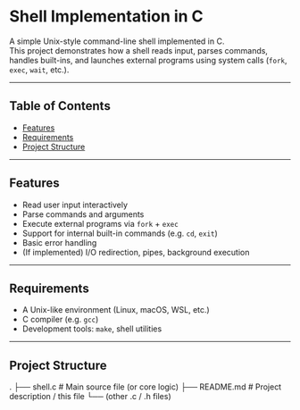 # Shell Implementation in C

A simple Unix-style command-line shell implemented in C.  
This project demonstrates how a shell reads input, parses commands, handles built-ins, and launches external programs using system calls (`fork`, `exec`, `wait`, etc.).

---

## Table of Contents

- [Features](#features)  
- [Requirements](#requirements)  
- [Project Structure](#project-structure)  

---

## Features

- Read user input interactively  
- Parse commands and arguments  
- Execute external programs via `fork` + `exec`  
- Support for internal built-in commands (e.g. `cd`, `exit`)  
- Basic error handling  
- (If implemented) I/O redirection, pipes, background execution  

---

## Requirements

- A Unix-like environment (Linux, macOS, WSL, etc.)  
- C compiler (e.g. `gcc`)  
- Development tools: `make`, shell utilities  

---

## Project Structure

.
├── shell.c # Main source file (or core logic)
├── README.md # Project description / this file
└── (other .c / .h files)